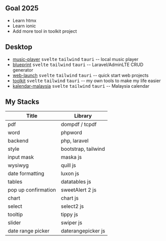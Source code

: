 ## Goal 2025
* Learn htmx
* Learn ionic
* Add more tool in toolkit project

## Desktop
* [music-player](https://github.com/hafizhaziq307/music-player) <kbd>svelte</kbd> <kbd>tailwind</kbd> <kbd>tauri</kbd> -- local music player
* [blueprint](https://github.com/hafizhaziq307/blueprint) <kbd>svelte</kbd> <kbd>tailwind</kbd> <kbd>tauri</kbd> -- Laravel/AdminLTE CRUD generator 
* [web-launch](https://github.com/hafizhaziq307/web-launch) <kbd>svelte</kbd> <kbd>tailwind</kbd> <kbd>tauri</kbd> -- quick start web projects
* [toolkit](https://github.com/hafizhaziq307/toolkit) <kbd>svelte</kbd> <kbd>tailwind</kbd> <kbd>tauri</kbd> -- my own tools to make my life easier
* [kalendar-malaysia](https://github.com/hafizhaziq307/kalendar-malaysia) <kbd>svelte</kbd> <kbd>tailwind</kbd> <kbd>tauri</kbd> -- Malaysia calendar


## My Stacks
|      **Title**      |     **Library**     |
|---------------------|---------------------|
| pdf                 | dompdf / tcpdf      |
| word                | phpword             | 
| backend             | php, laravel        |
| style               | bootstrap, tailwind |
| input mask          | maska js            |
| wysiwyg             | quill js            |
| date formatting     | luxon js            |
| tables              | datatables js       |
| pop up confirmation | sweetAlert 2 js     |
| chart               | chart js            |
| select              | select2 js          |
| tooltip             | tippy js            |
| slider              | swiper js           |
| date range picker   | daterangepicker js  |
